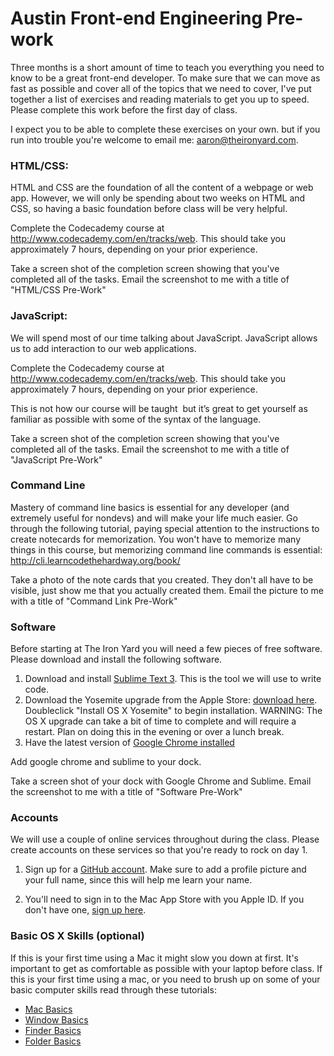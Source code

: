 # Austin Front-end Engineering Pre-work
Three months is a short amount of time to teach you everything you need to know to be a great front-end developer. To make sure that we can move as fast as possible and cover all of the topics that we need to cover, I've put together a list of exercises and reading materials to get you up to speed. Please complete this work before the first day of class.

I expect you to be able to complete these exercises on your own. but if you run into trouble you're welcome to email me: aaron@theironyard.com.

<!--
### Assignments App
You will use GitHub and a custom built assignments app to turn in homework over the course of the class. I want you to get used to doing this before class begins, so you will turn in your pre-work through this process as well.

1. Sign up for a [GitHub account](https://github.com). Make sure to add a profile picture and your full name, since this will help me learn your name.
2. Sign in to the [assignment app](http://assignments.nutellahabit.com) using your GitHub account. As you complete assignments, submit them there.
-->

### HTML/CSS:
HTML and CSS are the foundation of all the content of a webpage or web app. However, we will only be spending about two weeks on HTML and CSS, so having a basic foundation before class will be very helpful.

Complete the Codecademy course at http://www.codecademy.com/en/tracks/web. This should take you approximately 7 hours, depending on your prior experience.

Take a screen shot of the completion screen showing that you've completed all of the tasks. Email the screenshot to me with a title of "HTML/CSS Pre-Work"

<!-- Take a screen shot of the completion screen showing that you've completed all of the tasks. Upload the screenshot to [imgur](http://imgur.com/) or another photo sharing service and submit a link to the picture on the "HTML/CSS Pre-Work" assignment within the [assignment app](http://assignments.nutellahabit.com). -->

### JavaScript:
We will spend most of our time talking about JavaScript. JavaScript allows us to add interaction to our web applications.

Complete the Codecademy course at http://www.codecademy.com/en/tracks/web. This should take you approximately 7 hours, depending on your prior experience.

This is not how our course will be taught ­­ but it’s great to get yourself as familiar as possible with some of the syntax of the language.

Take a screen shot of the completion screen showing that you've completed all of the tasks. Email the screenshot to me with a title of "JavaScript Pre-Work"

<!-- Take a screen shot of the completion screen showing that you've completed all of the tasks. Upload the screenshot to [imgur](http://imgur.com/) or another photo sharing service and submit a link to the picture on the "JavaScript Pre-Work" assignment within the [assignment app](http://assignments.nutellahabit.com). -->

### Command Line
Mastery of command line basics is essential for any developer (and extremely useful for non­devs) and will make your life much easier. Go through the following tutorial, paying special attention to the instructions to create notecards for memorization. You won't have to memorize many things in this course, but memorizing command line commands is essential: http://cli.learncodethehardway.org/book/

Take a photo of the note cards that you created. They don't all have to be visible, just show me that you actually created them. Email the picture to me with a title of "Command Link Pre-Work"

<!-- Take a photo of the note cards that you created. They don't all have to be visible, just show me that you actually created them. Upload the screenshot to [imgur](http://imgur.com/) or another photo sharing service and submit a link to the picture on the [assignment app](http://assignments.nutellahabit.com). -->

### Software
Before starting at The Iron Yard you will need a few pieces of free software. Please download and install the following software.

1. Download and install [Sublime Text 3](http://www.sublimetext.com/3). This is the tool we will use to write code.
2. Download the Yosemite upgrade from the Apple Store: [download here](https://itunes.apple.com/us/app/os­x­yosemite/id915041082?mt=12). Double­click
"Install OS X Yosemite" to begin installation. WARNING: The OS X upgrade can take a bit of time to complete and will require a restart. Plan on doing this in the evening or over a lunch break.
3. Have the latest version of [Google Chrome installed](https://www.google.com/chrome/browser/desktop/index.html)

Add google chrome and sublime to your dock.

Take a screen shot of your dock with Google Chrome and Sublime. Email the screenshot to me with a title of "Software Pre-Work"

<!-- Take a screen shot of your dock with Google Chrome and Sublime. Upload the screenshot to [imgur](http://imgur.com/) or another photo sharing service and submit a link to the picture on the "Software Pre-Work" assignment within the [assignment app](http://assignments.nutellahabit.com). -->

### Accounts
We will use a couple of online services throughout during the class. Please create accounts on these services so that you're ready to rock on day 1.

1. Sign up for a [GitHub account](https://github.com). Make sure to add a profile picture and your full name, since this will help me learn your name.

1. You'll need to sign in to the Mac App Store with you Apple ID. If you don't have one, [sign up here](https://appleid.apple.com/).


### Basic OS X Skills (optional)
If this is your first time using a Mac it might slow you down at first. It's important to get as comfortable as possible with your laptop before class. If this is your first time using a mac, or you need to brush up on some of your basic computer skills read through these tutorials:

* [Mac Basics](https://www.apple.com/support/macbasics/)
* [Window Basics](http://support.apple.com/kb/PH18785?viewlocale=en_US&locale=en_US)
* [Finder Basics](http://support.apple.com/kb/VI209?viewlocale=en_US&locale=en_US)
* [Folder Basics](http://support.apple.com/kb/PH14224?viewlocale=en_US)